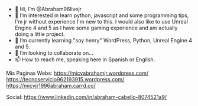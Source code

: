 - 👋 Hi, I’m @Abraham96livejr
- 👀 I’m interested in learn python, javascript and some programming tips, I'm jr without experience I'm new to this. I would also like to use Unreal Engine 4 and 5 as I have some gaming experience and am actually doing a little project.
- 🌱 I’m currently learning "soy henry" WordPress, Python, Unreal Engine 4 and 5.
- 💞️ I’m looking to collaborate on...
- 📫 How to reach me, speaking here in Spanish or English.

<!---
Abraham96livejr/Abraham96livejr is a ✨ special ✨ repository because its `README.md` (this file) appears on your GitHub profile.
You can click the Preview link to take a look at your changes.
--->

Mis Paginas Webs:
https://micvabrahamjr.wordpress.com/
https://tecnoservicio962193915.wordpress.com/
https://micvjr1996abraham.carrd.co/


Social: https://www.linkedin.com/in/abraham-cabello-8074521a9/

